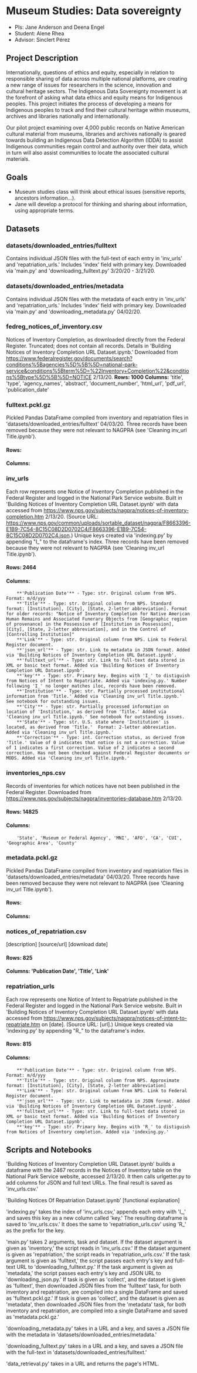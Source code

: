 # Museum Studies: Data sovereignty

- PIs: Jane Anderson and Deena Engel
- Student: Alene Rhea
- Advisor: Sinclert Pérez


## Project Description
Internationally, questions of ethics and equity, especially in relation to responsible sharing of data across multiple national platforms, are creating a new range of issues for researchers in the science, innovation and cultural heritage sectors. The Indigenous Data Sovereignty movement is at the forefront of asking what data ethics and equity means for Indigenous peoples. This project initiates the process of developing a means for Indigenous peoples to track and find their cultural heritage within museums, archives and libraries nationally and internationally.

Our pilot project examining over 4,000 public records on Native American cultural material from museums, libraries and archives nationally is geared towards building an Indigenous Data Detection Algorithm (IDDA) to assist Indigenous communities regain control and authority over their data, which in turn will also assist communities to locate the associated cultural materials.


## Goals
- Museum studies class will think about ethical issues (sensitive reports, ancestors information...).
- Jane will develop a protocol for thinking and sharing about information, using appropriate terms.


## Datasets
### datasets/downloaded_entries/fulltext
Contains individual JSON files with the full-text of each entry in 'inv_urls' and 'repatriation_urls.' Includes 'index' field with primary key. Downloaded via 'main.py' and 'downloading_fulltext.py' 3/20/20 - 3/21/20.

### datasets/downloaded_entries/metadata
Contains individual JSON files with the metadata of each entry in 'inv_urls' and 'repatriation_urls.' Includes 'index' field with primary key. Downloaded via 'main.py' and 'downloading_metadata.py' 04/02/20.

### fedreg_notices_of_inventory.csv
Notices of Inventory Completion, as downloaded directly from the Federal Register. Truncated; does not contain all records. Details in 'Building Notices of Inventory Completion URL Dataset.ipynb.' Downloaded from https://www.federalregister.gov/documents/search?conditions%5Bagencies%5D%5B%5D=national-park-service&conditions%5Bterm%5D=%22Inventory+Completion%22&conditions%5Btype%5D%5B%5D=NOTICE 2/13/20.
**Rows: 1000**
**Columns:**
            'title', 'type', 'agency_names', 'abstract', 'document_number', 'html_url', 'pdf_url', 'publication_date'

### fulltext.pckl.gz
Pickled Pandas DataFrame compiled from inventory and repatriation files in 'datasets/downloaded_entries/fulltext' 04/03/20. Three records have been removed because they were not relevant to NAGPRA (see 'Cleaning inv_url Title.ipynb').
#### Rows: 
#### Columns:

### inv_urls
Each row represents one Notice of Inventory Completion published in the Federal Register and logged in the National Park Service website. Built in 'Building Notices of Inventory Completion URL Dataset.ipynb' with data accessed from https://www.nps.gov/subjects/nagpra/notices-of-inventory-completion.htm 2/13/20. (Source URL: https://www.nps.gov/common/uploads/sortable_dataset/nagpra/F8663396-E1B9-7C54-8C15C08D2D0702C4/F8663396-E1B9-7C54-8C15C08D2D0702C4.json.) Unique keys created via 'indexing.py' by appending "I_" to the dataframe's index. Three records have been removed because they were not relevant to NAGPRA (see 'Cleaning inv_url Title.ipynb').
#### Rows: 2464
#### Columns: 
        **'Publication Date'** - Type: str. Original column from NPS. Format: m/d/yyy
        **'Title'** - Type: str. Original column from NPS. Standard format: [Institution], [City], [State, 2-letter abbreviation]. Format for older records: "Notice of Inventory Completion for Native American Human Remains and Associated Funerary Objects from [Geographic region of provenance] in the Possession of [Institution in Possession], [City], [State, 2-letter abbreviation], and in the Control of [Controlling Institution]"
        **'Link'** - Type: str. Original column from NPS. Link to Federal Register document.
        **'json_url'** - Type: str. Link to metadata in JSON format. Added via 'Building Notices of Inventory Completion URL Dataset.ipynb'. 
        **'fulltext_url'** - Type: str. Link to full-text data stored in XML or basic text format. Added via 'Building Notices of Inventory Completion URL Dataset.ipynb'. 
        **'key'** - Type: str. Primary key. Begins with 'I_' to distiguish from Notices of Intent to Repatriate. Added via 'indexing.py.' Number following 'I_' no longer matches iloc, records have been removed.
        **'Institution'** - Type: str. Partially processed institutional information from 'Title.' Added via 'Cleaning inv_url Title.ipynb.' See notebook for outstanding issues.
        **'City'** - Type: str. Partially processed information on location of 'Institution,' as derived from 'Title.' Added via 'Cleaning inv_url Title.ipynb.' See notebook for outstanding issues.
        **'State'** - Type: str. U.S. state where 'Institution' is located, as derived from 'Title.'  Format: 2-letter abbreviation. Added via 'Cleaning inv_url Title.ipynb.'
        **'Correction'** - Type: int. Correction status, as derived from 'Title.' Value of 0 indicates that notice is not a correction. Value of 1 indicates a first correction. Value of 2 indicates a second correction. Has not been checked against Federal Register documents or MODS. Added via 'Cleaning inv_url Title.ipynb.'

### inventories_nps.csv
Records of inventories for which notices have not been published in the Federal Register. Downloaded from https://www.nps.gov/subjects/nagpra/inventories-database.htm 2/13/20.
#### Rows: 14825
#### Columns: 
        'State', 'Museum or Federal Agency', 'MNI', 'AFO', 'CA', 'CUI', 'Geographic Area', 'County'

### metadata.pckl.gz
Pickled Pandas DataFrame compiled from inventory and repatriation files in 'datasets/downloaded_entries/metadata' 04/03/20. Three records have been removed because they were not relevant to NAGPRA (see 'Cleaning inv_url Title.ipynb').
#### Rows: 
#### Columns: 

### notices_of_repatriation.csv
[description] [source/url] [download date]
#### Rows: 825
#### Columns: 'Publication Date', 'Title', 'Link'

### repatriation_urls
Each row represents one Notice of Intent to Repatriate published in the Federal Register and logged in the National Park Service website. Built in 'Building Notices of Inventory Completion URL Dataset.ipynb' with data accessed from https://www.nps.gov/subjects/nagpra/notices-of-intent-to-repatriate.htm on [date]. (Source URL: [url].) Unique keys created via 'indexing.py' by appending "R_" to the dataframe's index.
#### Rows: 815
#### Columns: 
        **'Publication Date'** - Type: str. Original column from NPS. Format: m/d/yyy
        **'Title'** - Type: str. Original column from NPS. Approximate format: [Institution], [City], [State, 2-letter abbreviation]
        **'Link'** - Type: str. Original column from NPS. Link to Federal Register document.
        **'json_url'** - Type: str. Link to metadata in JSON format. Added via 'Building Notices of Inventory Completion URL Dataset.ipynb'. 
        **'fulltext_url'** - Type: str. Link to full-text data stored in XML or basic text format. Added via 'Building Notices of Inventory Completion URL Dataset.ipynb'. 
        **'key'** - Type: str. Primary key. Begins with 'R_' to distiguish from Notices of Inventory completion. Added via 'indexing.py.'


## Scripts and Notebooks
'Building Notices of Inventory Completion URL Dataset.ipynb' builds a dataframe with the 2467 records in the Notices of Inventory table on the National Park Service website, accessed 2/13/20. It then calls urlgetter.py to add columns for JSON and full text URLs. The final result is saved as 'inv_urls.csv.'

'Building Notices Of Repatriation Dataset.ipynb' [functional explanation]

'indexing.py' takes the index of 'inv_urls.csv,' appends each entry with 'I_,' and saves this key as a new column called 'key.' The resulting dataframe is saved to 'inv_urls.csv.' It does the same to 'repatriation_urls.csv' using 'R_' as the prefix for the key.

'main.py' takes 2 arguments, task and dataset. If the dataset argument is given as 'inventory,' the script reads in 'inv_urls.csv.' If the dataset argument is given as 'repatriation,' the script reads in 'repatriation_urls.csv.' If the task argument is given as 'fulltext,' the script passes each entry's key and full-text URL to 'downloading_fulltext.py.' If the task argument is given as 'metadata,' the script passes each entry's key and JSON URL to 'downloading_json.py.' If task is given as 'collect', and the dataset is given as 'fulltext', then downloaded JSON files from the 'fulltext' task, for both inventory and repatriation, are compiled into a single DataFrame and saved as 'fulltext.pckl.gz.' If task is given as 'collect', and the dataset is given as 'metadata', then downloaded JSON files from the 'metadata' task, for both inventory and repatriation, are compiled into a single DataFrame and saved as 'metadata.pckl.gz.' 

'downloading_metadata.py' takes in a URL and a key, and saves a JSON file with the metadata in 'datasets/downloaded_entries/metadata.'

'downloading_fulltext.py' takes in a URL and a key, and saves a JSON file with the full-text in 'datasets/downloaded_entries/fulltext.'

'data_retrieval.py' takes in a URL and returns the page's HTML.